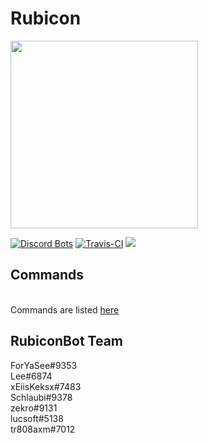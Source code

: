 # Rubicon
 
 <a href="https://discordapp.com/oauth2/authorize?client_id=380713705073147915&scope=bot&permissions=2146958591">
<img src="https://camo.githubusercontent.com/6801c1bf1fe88c32dfe6f329b3ca17911a478f14/68747470733a2f2f692e696d6775722e636f6d2f4a6c48646141732e706e67" width="300"/></a><br>

[![Discord Bots](https://discordbots.org/api/widget/status/380713705073147915.png)](https://discordbots.org/beta/bot/380713705073147915)
[![Travis-CI](https://travis-ci.org/Rubicon-Bot/Rubicon.svg?branch=master)](https://travis-ci.org/Rubicon-Bot/Rubicon)
<a href="https://discord.gg/tnZW6mt"><img src="https://discordapp.com/api/guilds/381419503164325900/embed.png"/></a>
 
## Commands
<br>Commands are listed [here](http://rubicon.fun)
<br>

## RubiconBot Team
ForYaSee#9353<br>
Lee#6874<br>
xEiisKeksx#7483<br>
Schlaubi#9378<br>
zekro#9131<br>
lucsoft#5138<br>
tr808axm#7012
